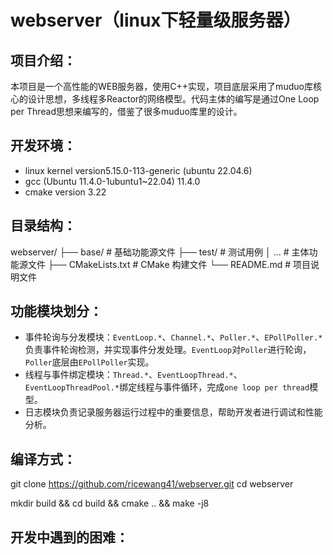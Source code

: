 # webserver（linux下轻量级服务器）
## 项目介绍：
本项目是一个高性能的WEB服务器，使用C++实现，项目底层采用了muduo库核心的设计思想，多线程多Reactor的网络模型。代码主体的编写是通过One Loop per Thread思想来编写的，借鉴了很多muduo库里的设计。
## 开发环境：
* linux kernel version5.15.0-113-generic (ubuntu 22.04.6)
* gcc (Ubuntu 11.4.0-1ubuntu1~22.04) 11.4.0
* cmake version 3.22
## 目录结构：
webserver/
├── base/ # 基础功能源文件
├── test/ # 测试用例
│ ... # 主体功能源文件 
├── CMakeLists.txt # CMake 构建文件
└── README.md # 项目说明文件
## 功能模块划分：
- 事件轮询与分发模块：`EventLoop.*`、`Channel.*`、`Poller.*`、`EPollPoller.*`负责事件轮询检测，并实现事件分发处理。`EventLoop`对`Poller`进行轮询，`Poller`底层由`EPollPoller`实现。
- 线程与事件绑定模块：`Thread.*`、`EventLoopThread.*`、`EventLoopThreadPool.*`绑定线程与事件循环，完成`one loop per thread`模型。
- 日志模块负责记录服务器运行过程中的重要信息，帮助开发者进行调试和性能分析。
## 编译方式：
git clone https://github.com/ricewang41/webserver.git
   cd webserver

 mkdir build &&
   cd build &&
   cmake .. &&
   make -j8
## 开发中遇到的困难：
